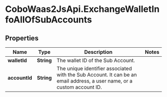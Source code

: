 # CoboWaas2JsApi.ExchangeWalletInfoAllOfSubAccounts

## Properties

Name | Type | Description | Notes
------------ | ------------- | ------------- | -------------
**walletId** | **String** | The wallet ID of the Sub Account. | 
**accountId** | **String** | The unique identifier associated with the Sub Account. It can be an email address, a user name, or a custom account ID. | 


